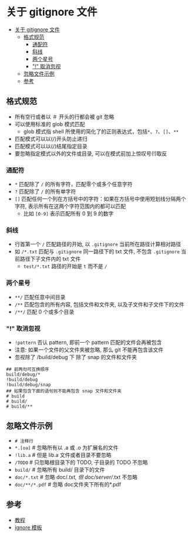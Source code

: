 # 关于 gitignore 文件

- [关于 gitignore 文件](#%E5%85%B3%E4%BA%8E-gitignore-%E6%96%87%E4%BB%B6)
  - [格式规范](#%E6%A0%BC%E5%BC%8F%E8%A7%84%E8%8C%83)
    - [通配符](#%E9%80%9A%E9%85%8D%E7%AC%A6)
    - [斜线](#%E6%96%9C%E7%BA%BF)
    - [两个星号](#%E4%B8%A4%E4%B8%AA%E6%98%9F%E5%8F%B7)
    - ["!" 取消忽视](#%22%22-%E5%8F%96%E6%B6%88%E5%BF%BD%E8%A7%86)
  - [忽略文件示例](#%E5%BF%BD%E7%95%A5%E6%96%87%E4%BB%B6%E7%A4%BA%E4%BE%8B)
  - [参考](#%E5%8F%82%E8%80%83)

## 格式规范

- 所有空行或者以 ＃ 开头的行都会被 git 忽略
- 可以使用标准的 glob 模式匹配
  - glob 模式指 shell 所使用的简化了的正则表达式，包括`*`、`?`、`[]`、`**`
- 匹配模式可以以(/)开头防止递归
- 匹配模式可以以(/)结尾指定目录
- 要忽略指定模式以外的文件或目录, 可以在模式前加上惊叹号(!)取反

### 通配符

- `*` 匹配除了 `/` 的所有字符，匹配零个或多个任意字符
- `?` 匹配除了 `/` 的所有单字符
- `[]` 匹配任何一个列在方括号中的字符：如果在方括号中使用短划线分隔两个字符, 表示所有在这两个字符范围内的都可以匹配
  - 比如 `[0-9]` 表示匹配所有 0 到 9 的数字

### 斜线

- 行首第一个 `/` 匹配路径的开始, 以 `.gitignore` 当前所在路径计算相对路径
- 如 `/*.txt` 匹配与 `.gitignore` 同一路径下的 txt 文件, 不包含 `.gitignore` 当前路径下子文件内的 txt 文件
  - `test/*.txt` 路径的开始是 `t` 而不是 `/`

### 两个星号

- `**/` 匹配任意中间目录
- `/**` 匹配包含的所有内容, 包括文件和文件夹, 以及子文件和子文件下的文件
- `/**/` 匹配 0 个或多个目录

### "!" 取消忽视

- `!pattern` 否认 pattern, 即前一个 pattern 匹配的文件会再被包含
- 注意: 如果一个文件的父文件夹被忽略, 那么 git 不能再包含该文件
- 忽视除了 /build/debug 下 除了 snap 的文件和文件夹

```gitignore
## 前两句可互换顺序
build/debug/*
!build/debug
!build/debug/snap
## 如果包含下面的语句则不能再包含 snap 文件和文件夹
# build
# build/
# build/**
```

## 忽略文件示例

- `# 注释行`
- `*.[oa]`        # 忽略所有以 .a 或 .o 为扩展名的文件
- `!lib.a`        # 但是 lib.a 文件或者目录不要忽略
- `/TODO`         # 只忽略根目录下的 TODO, 子目录的 TODO 不忽略
- `build/`        # 忽略所有 build/ 目录下的文件
- `doc/*.txt`     # 忽略 doc/*.txt, 但 doc/server/*.txt 不忽略
- `doc/**/*.pdf`  # 忽略 doc文件夹下所有的*.pdf

## 参考

- [教程](https://git-scm.com/docs/gitignore)
- [ignore 模板](https://github.com/github/gitignore)